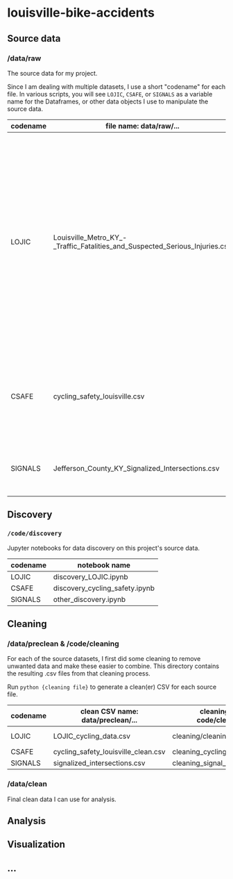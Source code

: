 # louisville-bike-accidents

## Source data
### /data/raw

The source data for my project. 

Since I am dealing with multiple datasets, I use a short "codename" for each file. In various scripts, you will see `LOJIC`, `CSAFE`, or `SIGNALS` as a variable name for the Dataframes, or other data objects I use to manipulate the source data. 

| codename | file name: data/raw/... | description |
|----------|-----------|-------------|
| LOJIC | Louisville_Metro_KY_-_Traffic_Fatalities_and_Suspected_Serious_Injuries.csv | Crash reports from 2016-2023 (Updated regularly) in Jefferson County, KY. This data was found on the Louisville Open Data portal. It includes reports of all crashes during its timeframe. This includes motor vehicle crashes and pedestrian incidents. |
| CSAFE | cycling_safety_louisville.csv | Crash reports from 2010-2017. This data was part of a European study on cycling safety. |
| SIGNALS | Jefferson_County_KY_Signalized_Intersections.csv | Road intersections in Jefferson County, KY with traffic lights. |

## Discovery
### `/code/discovery`

Jupyter notebooks for data discovery on this project's source data.

| codename | notebook name |
|----------|---------------|
| LOJIC | discovery_LOJIC.ipynb |
| CSAFE | discovery_cycling_safety.ipynb |
| SIGNALS | other_discovery.ipynb |

## Cleaning

### /data/preclean & /code/cleaning

For each of the source datasets, I first did some cleaning to remove unwanted data and make these easier to combine. This directory contains the resulting .csv files from that cleaning process.

Run `python {cleaning file}` to generate a clean(er) CSV for each source file.

| codename | clean CSV name: data/preclean/... | cleaning script code/cleaning/... |source file |
|----------|----------------|-----------------|------------|
| LOJIC | LOJIC_cycling_data.csv | cleaning/cleaning_LOJIC.py | data/raw/Louisville_Metro_KY_-_Traffic_Fatalities_and_Suspected_Serious_Injuries.csv|
| CSAFE | cycling_safety_louisville_clean.csv | cleaning_cycling_safety.py | data/raw/cycling_safety_louisville.csv |
| SIGNALS |signalized_intersections.csv | cleaning_signal_intersections.py | data/raw/Jefferson_County_KY_Signalized_Intersections.csv |

### /data/clean

Final clean data I can use for analysis.

## Analysis

## Visualization

## ...
